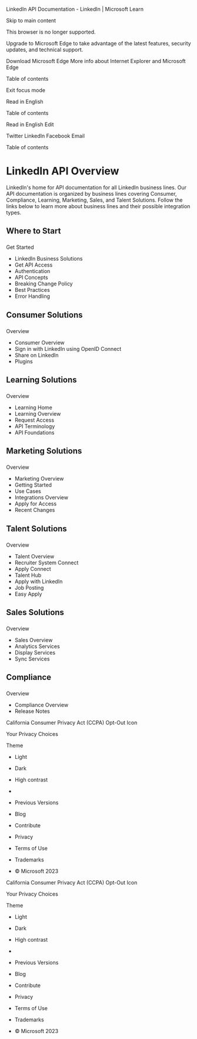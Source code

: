 
















































LinkedIn API Documentation - LinkedIn | Microsoft Learn













Skip to main content



This browser is no longer supported.


Upgrade to Microsoft Edge to take advantage of the latest features, security updates, and technical support.



Download Microsoft Edge
More info about Internet Explorer and Microsoft Edge





















Table of contents 



Exit focus mode
































Read in English












Table of contents

Read in English
Edit

Twitter
LinkedIn
Facebook
Email











Table of contents









LinkedIn API Overview
=====================


LinkedIn's home for API documentation for all LinkedIn business lines. Our API documentation is organized by business lines covering Consumer, Compliance, Learning, Marketing, Sales, and Talent Solutions. Follow the links below to learn more about business lines and their possible integration types.










Where to Start
--------------


### 

 Get Started


* LinkedIn Business Solutions
* Get API Access
* Authentication
* API Concepts
* Breaking Change Policy
* Best Practices
* Error Handling






Consumer Solutions
------------------


### 

 Overview


* Consumer Overview
* Sign in with LinkedIn using OpenID Connect
* Share on LinkedIn
* Plugins






Learning Solutions
------------------


### 

 Overview


* Learning Home
* Learning Overview
* Request Access
* API Terminology
* API Foundations






Marketing Solutions
-------------------


### 

 Overview


* Marketing Overview
* Getting Started
* Use Cases
* Integrations Overview
* Apply for Access
* Recent Changes






Talent Solutions
----------------


### 

 Overview


* Talent Overview
* Recruiter System Connect
* Apply Connect
* Talent Hub
* Apply with LinkedIn
* Job Posting
* Easy Apply






Sales Solutions
---------------


### 

 Overview


* Sales Overview
* Analytics Services
* Display Services
* Sync Services






Compliance
----------


### 

 Overview


* Compliance Overview
* Release Notes






















California Consumer Privacy Act (CCPA) Opt-Out Icon





Your Privacy Choices







Theme





* Light
* Dark
* High contrast






* 
* Previous Versions
* Blog
* Contribute
* Privacy
* Terms of Use
* Trademarks
* © Microsoft 2023





















California Consumer Privacy Act (CCPA) Opt-Out Icon





Your Privacy Choices







Theme





* Light
* Dark
* High contrast






* 
* Previous Versions
* Blog
* Contribute
* Privacy
* Terms of Use
* Trademarks
* © Microsoft 2023







